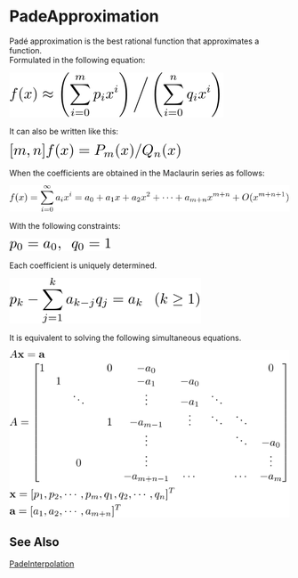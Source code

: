 # PadeApproximation

Padé approximation is the best rational function that approximates a function.  
Formulated in the following equation:  

![pade1](https://github.com/tk-yoshimura/PadeApproximation/blob/main/figures/pade1.svg)  

It can also be written like this:  

![pade2](https://github.com/tk-yoshimura/PadeApproximation/blob/main/figures/pade2.svg)  

When the coefficients are obtained in the Maclaurin series as follows:

![pade3](https://github.com/tk-yoshimura/PadeApproximation/blob/main/figures/pade3.svg)  

With the following constraints:

![pade4](https://github.com/tk-yoshimura/PadeApproximation/blob/main/figures/pade4.svg)  

Each coefficient is uniquely determined.

![pade5](https://github.com/tk-yoshimura/PadeApproximation/blob/main/figures/pade5.svg)  

It is equivalent to solving the following simultaneous equations.

![pade6](https://github.com/tk-yoshimura/PadeApproximation/blob/main/figures/pade6.svg)  

## See Also
[PadeInterpolation](https://github.com/tk-yoshimura/PadeInterpolation)
